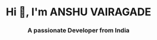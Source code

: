 <h1 align="center">Hi 👋, I'm ANSHU VAIRAGADE</h1>
<h3 align="center">A passionate Developer from India</h3>
